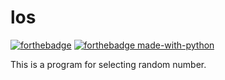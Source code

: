 # los
[![forthebadge](http://forthebadge.com/images/badges/built-with-love.svg)](http://forthebadge.com)
[![forthebadge made-with-python](http://ForTheBadge.com/images/badges/made-with-python.svg)](https://www.python.org/)

This is a program for selecting random number.
